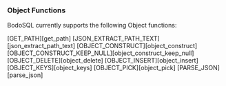 
###  Object Functions


BodoSQL currently supports the following Object functions:

[GET_PATH][get_path]
[JSON_EXTRACT_PATH_TEXT][json_extract_path_text]
[OBJECT_CONSTRUCT][object_construct]
[OBJECT_CONSTRUCT_KEEP_NULL][object_construct_keep_null]
[OBJECT_DELETE][object_delete]
[OBJECT_INSERT][object_insert]
[OBJECT_KEYS][object_keys]
[OBJECT_PICK][object_pick]
[PARSE_JSON][parse_json]

